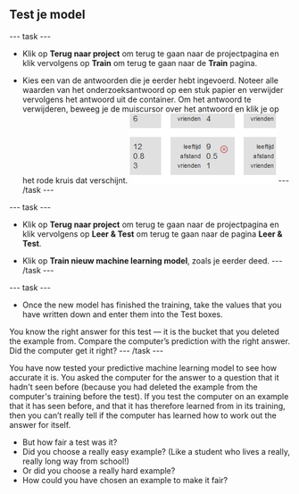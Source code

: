 ## Test je model

\--- task \---
+ Klik op **Terug naar project** om terug te gaan naar de projectpagina en klik vervolgens op **Train** om terug te gaan naar de **Train** pagina.

+ Kies een van de antwoorden die je eerder hebt ingevoerd. Noteer alle waarden van het onderzoeksantwoord op een stuk papier en verwijder vervolgens het antwoord uit de container. Om het antwoord te verwijderen, beweeg je de muiscursor over het antwoord en klik je op het rode kruis dat verschijnt. ![Deleting and entry from your data](images/delete-entry.png) \--- /task \---

\--- task \---
+ Klik op **Terug naar project** om terug te gaan naar de projectpagina en klik vervolgens op **Leer & Test** om terug te gaan naar de pagina **Leer & Test**.

+ Klik op **Train nieuw machine learning model**, zoals je eerder deed. \--- /task \---

\--- task \---
+ Once the new model has finished the training, take the values that you have written down and enter them into the Test boxes.

You know the right answer for this test — it is the bucket that you deleted the example from. Compare the computer’s prediction with the right answer. Did the computer get it right? \--- /task \---

You have now tested your predictive machine learning model to see how accurate it is. You asked the computer for the answer to a question that it hadn't seen before (because you had deleted the example from the computer's training before the test). If you test the computer on an example that it has seen before, and that it has therefore learned from in its training, then you can’t really tell if the computer has learned how to work out the answer for itself.

+ But how fair a test was it?
+ Did you choose a really easy example? (Like a student who lives a really, really long way from school!)
+ Or did you choose a really hard example?
+ How could you have chosen an example to make it fair?
